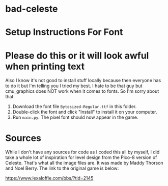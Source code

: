 # bad-celeste

# Setup Instructions For Font
# Please do this or it will look awful when printing text

Also I know it's not good to install stuff locally because then everyone has to do it
but I'm telling you I tried my best. I hate to be that guy but cmu_graphics does NOT 
work when it comes to fonts. So I'm sorry about that.

1. Download the font file `Bytesized-Regular.ttf` in this folder.
2. Double-click the font and click "Install" to install it on your computer.
3. Run `main.py`. The pixel font should now appear in the game.

# Sources

While I don't have any sources for code as I coded this all by myself, I did take
a whole lot of inspiration for level design from the Pico-8 version of Celeste. 
That's what all the image files are. It was made by Maddy Thorson and Noel Berry. 
The link to the original game is below:

https://www.lexaloffle.com/bbs/?tid=2145
